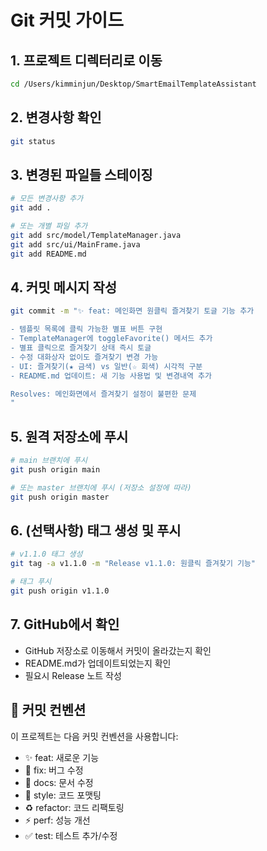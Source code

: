 # Git 커밋 가이드

## 1. 프로젝트 디렉터리로 이동
```bash
cd /Users/kimminjun/Desktop/SmartEmailTemplateAssistant
```

## 2. 변경사항 확인
```bash
git status
```

## 3. 변경된 파일들 스테이징
```bash
# 모든 변경사항 추가
git add .

# 또는 개별 파일 추가
git add src/model/TemplateManager.java
git add src/ui/MainFrame.java
git add README.md
```

## 4. 커밋 메시지 작성
```bash
git commit -m "✨ feat: 메인화면 원클릭 즐겨찾기 토글 기능 추가

- 템플릿 목록에 클릭 가능한 별표 버튼 구현
- TemplateManager에 toggleFavorite() 메서드 추가
- 별표 클릭으로 즐겨찾기 상태 즉시 토글
- 수정 대화상자 없이도 즐겨찾기 변경 가능
- UI: 즐겨찾기(★ 금색) vs 일반(☆ 회색) 시각적 구분
- README.md 업데이트: 새 기능 사용법 및 변경내역 추가

Resolves: 메인화면에서 즐겨찾기 설정이 불편한 문제
"
```

## 5. 원격 저장소에 푸시
```bash
# main 브랜치에 푸시
git push origin main

# 또는 master 브랜치에 푸시 (저장소 설정에 따라)
git push origin master
```

## 6. (선택사항) 태그 생성 및 푸시
```bash
# v1.1.0 태그 생성
git tag -a v1.1.0 -m "Release v1.1.0: 원클릭 즐겨찾기 기능"

# 태그 푸시
git push origin v1.1.0
```

## 7. GitHub에서 확인
- GitHub 저장소로 이동해서 커밋이 올라갔는지 확인
- README.md가 업데이트되었는지 확인
- 필요시 Release 노트 작성

## 🎯 커밋 컨벤션
이 프로젝트는 다음 커밋 컨벤션을 사용합니다:
- ✨ feat: 새로운 기능
- 🐛 fix: 버그 수정
- 📝 docs: 문서 수정
- 🎨 style: 코드 포맷팅
- ♻️ refactor: 코드 리팩토링
- ⚡ perf: 성능 개선
- ✅ test: 테스트 추가/수정
